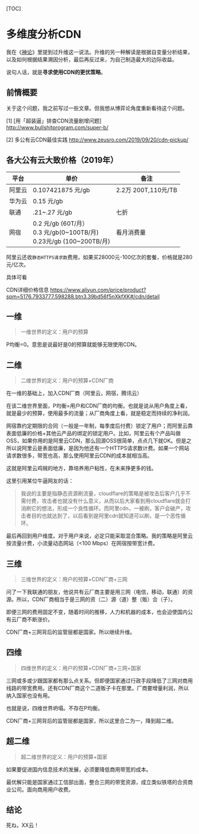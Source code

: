 
[TOC]

# 多维度分析CDN


我在《[神论](https://github.com/zeusro/God-Theory)》里提到过升维这一说法。升维的另一种解读是根据自变量分析结果，以及如何根据结果溯因分析，最后再反过来，为自己制造最大的边际收益。

说句人话，就是**寻求使用CDN的更优策略**。

## 前情概要

关于这个问题，我之前写过一些文章。但我想从博弈论角度重新看待这个问题。

[1]
[用「超装逼」排查CDN流量剧增问题]
http://www.bullshitprogram.com/super-b/

[2]
多公有云CDN最佳实践
http://www.zeusro.com/2019/09/20/cdn-pickup/


## 各大公有云大致价格（2019年）

平台|单价|备注|
---|---|---|
阿里云 | 0.107421875 元/gb|2.2万 200T,110元/TB|
华为云 | 0.15 元/gb|
联通|.21~.27 元/gb|七折|
网宿|0.2 元/gb (60T/月）<br /> 0.3 元/gb(0~100TB/月) <br /> 0.23元/gb (100~200TB/月)|看月消费量|

阿里云还收`静态HTTPS请求数`费用，如果买28000元-100亿次的套餐，价格就是280元/亿次。

具体可看

CDN详细价格信息
https://www.aliyun.com/price/product?spm=5176.7933777.598288.btn3.39bd56f5nXkfXK#/cdn/detail

## 一维

> 一维世界的定义：用户的预算

P均衡=0。意思是说最好是0的预算就能够无限使用CDN。

## 二维

> 二维世界的定义：用户的预算+CDN厂商

在一维的基础上，加入CDN厂商（阿里云，网宿，腾讯云）

在该二维世界里面，P均衡=用户和CDN厂商的均衡。也就是说从用户角度上看，就是最少的预算，使用最多的流量；从厂商角度上看，就是稳定而持续的净利润。

网宿靠约定期限的合同（一般是一年制，每季度后付费）锁定了用户；而阿里云靠表面低廉的价格+其他云产品的绑定的锁定用户。比如，阿里云有个产品叫做OSS，如果你用的是阿里云CDN，那么回源OSS很简单，点点几下就OK。但是之所以说阿里云是表面低廉，是因为他还有一个HTTPS请求数计费。如果一个网站请求数很多，带宽也高，那么使用阿里云CDN的成本就相当高。

这就是阿里云鸡贼的地方，靠培养用户粘性，在未来挣更多的钱。

这里引用某位牛逼网友的话：
> 我说的主要是指静态资源刷流量，cloudflare的策略是被攻击后客户几乎不需付费，攻击者也就没有什么意义，从而以后大家看到用cloudflare就会打消刷它的想法，形成一个良性循环。而阿里cdn，一被刷，客户会破产，攻击者目的也就达到了，以后看到是阿里cdn就知道可以刷，是一个恶性循环。

最后再回到用户维度。对于用户来说，必定只能采取混合策略。我的策略是阿里云按流量计费，小流量动态网站（<100 Mbps）在网宿按带宽计费。

## 三维

> 三维世界的定义：用户的预算+CDN厂商+三网

问了一下我联通的朋友，他说共有云厂商主要是用三网（电信，移动，联通）的资源。所以，CDN厂商相当于是三网的资（二）源（道）整（贩）合（子）。

即便三网的费用固定不变，随着时间的推移，人力和机器的成本，也会迫使国内公有云厂商不断涨价。

CDN厂商+三网背后的监管层都是国家。所以继续升维。

## 四维

> 四维世界的定义：用户的预算+CDN厂商+三网+国家

三网或多或少跟国家都有那么点关系。但即便国家通过行政手段降低了三网对商用线路的带宽费用。还有CDN厂商这个二道贩子卡在那里。厂商要增量利润，所以纳入国家也没有用。

也就是说，四维世界坍塌。不存在P均衡。

CDN厂商+三网背后的监管层都是国家，所以这里合二为一，降到超二维。

## 超二维

> 超二维世界的定义：用户的预算+国家

如果要促进国内信息技术的发展，必须要降低商用带宽的成本。

最优解只能是国家通过工信部出面，整合三网的带宽资源，成立类似铁塔的合资商业公司。面向商用用户收费。

## 结论

死ね，XX云！

